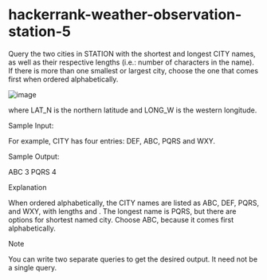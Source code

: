 # hackerrank-weather-observation-station-5


Query the two cities in STATION with the shortest and longest CITY names, as well as their respective lengths (i.e.: number of characters in the name). If there is more than one smallest or largest city, choose the one that comes first when ordered alphabetically.


![image](https://user-images.githubusercontent.com/56919626/232253495-cd0fbb7f-6499-4acc-b4ee-0700431c7034.png)


where LAT_N is the northern latitude and LONG_W is the western longitude.

Sample Input:

For example, CITY has four entries: DEF, ABC, PQRS and WXY.

Sample Output:

ABC 3
PQRS 4

Explanation

When ordered alphabetically, the CITY names are listed as ABC, DEF, PQRS, and WXY, with lengths  and . The longest name is PQRS, but there are  options for shortest named city. Choose ABC, because it comes first alphabetically.

Note

You can write two separate queries to get the desired output. It need not be a single query.
